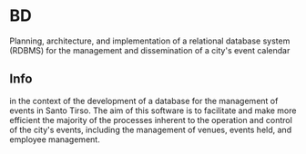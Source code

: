# BD
Planning, architecture, and implementation of a relational database system (RDBMS) for the management and dissemination of a city's event calendar

## Info

 in the context of the development of a database for the management of events in Santo Tirso. The aim of this software is to facilitate and make more efficient the majority of the processes inherent to the operation and control of the city's events, including the management of venues, events held, and employee management.
